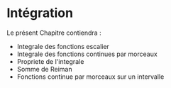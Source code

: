 Intégration
=======================
Le présent Chapitre contiendra :

- Integrale des fonctions escalier
- Integrale des fonctions continues par morceaux
- Propriete de l'integrale
- Somme de Reiman
- Fonctions continue par morceaux sur un intervalle



